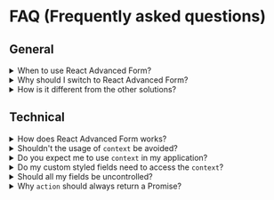 # FAQ (Frequently asked questions)

## General
<details>
  <summary>When to use React Advanced Form?</summary>
  <p>Whenever you need a flexible and powerful form for your <a href="https://reactjs.org/">React</a>-based projects. There are no restrains or limitations regarding where React Advanced Form cannot be used: it's lightweight, dependency-free and scales perfectly for small and large applications.
</details>

<details>
  <summary>Why should I switch to React Advanced Form?</summary>
  <p>We have researched various form libraries to find the one which would suit our project's needs. It sounds easy, but in reality there wasn't a single library which would take care of forms gracefully, without unnecessary boilterplate, manual state management or architectural dependencies. If you want a library which "just works", without spending a week on configuring it, React Advanced Form is exactly what you need.</p>
  <p>Read more about the <a href="./docs/concept.md">motivation and thoughts</a> behind React Advanced Form and how it came to be.
</details>

<details>
  <summary>How is it different from the other solutions?</summary>
  <ul>
    <li><strong>Boilerplate-free.</strong> There are smaller and faster form libraries than React Advanced Form, but the amount of repetitive and, frankly, unnecessary code they force you to write is abnormal. RAF handles all the essential functionality of the form by itself, giving you a pleasure and flexbility to work with the forms.</li>
    <li><strong>Essentials.</strong> React Advanced Form provides you the essential hooks and callbacks often used when crafting a form. Want to know when the submit started? Or, if it has failed? Want your UI to react correspondingly? No need to keep that information in state, you can access the internal hooks of the <code>Form</code> and know it <i>precisely</i>. You are now the one to handle the form functionality, the form library should.</li>
    <li><strong>Intuitive.</strong> You place the <code>Form</code> component, define the fields you need and it works. No obscure fields definition somewhere else, no strange handlers you need to write, no tons of documentation to read. Forms are meant to be simple to use.</li>
  </ul>
</details>

## Technical
<details>
  <summary>How does React Advanced Form works?</summary>
  <p>It efficiently manages the state of the fields using Immutable instances, providing you various callback methods. A proper relationship between the form and the field components is achieved by using the <a href="https://reactjs.org/docs/context.html">context</a>.</p>
</details>

<details>
  <summary>Shouldn't the usage of <code>context</code> be avoided?</summary>
  <p>Yes and no.</p>
  <p>Context isn't something you would want to use in your applications by yourself, since it behaves differently from what you would expect, and doesn't contribute much to the overall patterns of React. However, some libraries do rely on it (Redux, Apollo), and it's fine until you <a href="https://medium.com/react-ecosystem/how-to-handle-react-context-a7592dfdcbc">do it properly</a>.</p>
</details>

<details>
  <summary>Do you expect me to use <code>context</code> in my application?</summary>
  <p>No, never use context in your applications.</p>
  <p>React Advanced Form handles context safely, providing you all the necessary hooks and callbacks so you don't need to do anything with the context at all.</p>
</details>

<details>
  <summary>Do my custom styled fields need to access the <code>context</code>?</summary>
  <p>No, never use context in your applications.</p>
  <p>You need not to access any context in order to implement beautiful custom fields. Use a native <code>connectField</code> decorator to get all the necessary props of the field you are about to style. Read more about <a href="./docs/custom-styling.md">custom styling</a>.</p>
</details>

<details>
  <summary>Should all my fields be uncontrolled?</summary>
  <p><i>You</i> are in charge of what is controlled and what is not. By default, React Advanced Form will handle all state changes behind the scenes, since in most scenarios controlling the fields by yourself is an overkill. You are being provided plenty of hooks and methods to make your impementation lighter, and strive towards <i>stateless</i> forms.</p>
  <p>However, in case you need to control the fields, you can always do so by providing the <code>value</code> and <code>onChange</code> props to the fields. This will make them controllable by you, and React Advanced Form will no longer be in charge of updating their value. You would still benefit from all the features of React Advanced Form in this case.</p>
</details>

<details>
  <summary>Why <code>action</code> should always return a Promise?</summary>
  <p>Forms are used to request the data from a user in a pleasant way, and transform/translate it afterward. It's rare you would use a form for something different. Considering that, React Advanced Form is specifically designed to handle asynchronous nature of data transition during the workflow with the form. This also gives you a granular control over how your request is being handled, so you can change the UI respectively. Read more about <a href="./docs/submit.md#callback-methods">submit callback methods</a>.</p>
  <p>However, React Advanced Form never enforces you to handle things in one way only. You can use it without any  <code>action</code> specified at all, <a href="./docs/submit.md#manual-submit">handling the submit manually</a>. You still benefit from all the features of React Advanced Form in this case.</p>
</details>
